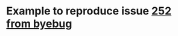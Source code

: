 # Example to reproduce issue [252 from byebug](https://github.com/deivid-rodriguez/byebug/issues/252)
